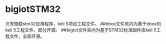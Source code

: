 # bigiotSTM32
贝壳物联stm32应用程序，keil 5项目工程文件。
##ebox文件夹内为基于ebox的keil 5工程文件，部分开源。
##bigiot文件夹内为基于STM32标准固件库keil 5工程文件，全部开源。
